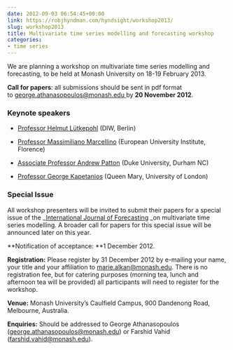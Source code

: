 ```yaml
---
date: 2012-09-03 06:54:45+00:00
link: https://robjhyndman.com/hyndsight/workshop2013/
slug: workshop2013
title: Multivariate time series modelling and forecasting workshop
categories:
- time series
---
```


We are planning a workshop on multivariate time series modelling and forecasting, to be held at Monash University on 18-19 February 2013.

**Call for papers**: all submissions should be sent in pdf format to [george.athanasopoulos@monash.edu ](mailto:george.athanasopoulos@monash.edu)by **20 November 2012**.



### Keynote speakers







  * [Professor Helmut Lütkepohl](https://en.wikipedia.org/wiki/Helmut_L%C3%BCtkepohl) (DIW, Berlin)


  * [Professor Massimiliano Marcellino](http://www.eui.eu/Personal/Marcellino/) (European University Institute, Florence)


  * [Associate Professor Andrew Patton](http://public.econ.duke.edu/~ap172/) (Duke University, Durham NC)


  * [Professor George Kapetanios](http://econ.qmul.ac.uk/staff/georgekapetanios.html) (Queen Mary, University of London)





### Special Issue



All workshop presenters will be invited to submit their papers for a special issue of the _[International Journal of Forecasting](http://ijf.forecasters.org/) _on multivariate time series modelling. A broader call for papers for this special issue will be announced later on this year.

**Notification of acceptance: **1 December 2012.

**Registration:** Please register by 31 December 2012 by e-mailing your name, your title and your affiliation to [marie.alkan@monash.edu](mailto:marie.alkan@monash.edu). There is no registration fee, but for catering purposes (morning tea, lunch and afternoon tea will be provided) all participants will need to register for the workshop.

**Venue:** Monash University’s Caulfield Campus, 900 Dandenong Road, Melbourne, Australia.

**Enquiries:** Should be addressed to George Athanasopoulos ([george.athanasopoulos@monash.edu](mailto:lisa.cameron@monash.edu)) or Farshid Vahid ([farshid.vahid@monash.edu](mailto:gaurav.datt@monash.edu)).
